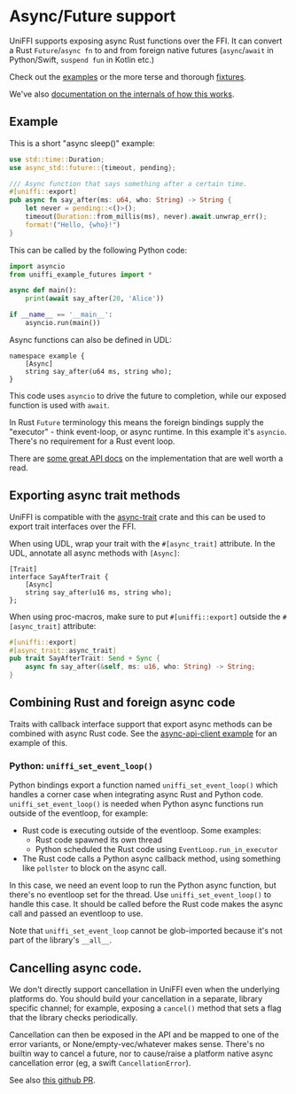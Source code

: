# Async/Future support

UniFFI supports exposing async Rust functions over the FFI. It can convert a Rust `Future`/`async fn` to and from foreign native futures (`async`/`await` in Python/Swift, `suspend fun` in Kotlin etc.)

Check out the [examples](https://github.com/mozilla/uniffi-rs/tree/main/examples/futures) or the more terse and thorough [fixtures](https://github.com/mozilla/uniffi-rs/tree/main/fixtures/futures).

We've also [documentation on the internals of how this works](internals/async-overview.md).

## Example

This is a short "async sleep()" example:
```Rust
use std::time::Duration;
use async_std::future::{timeout, pending};

/// Async function that says something after a certain time.
#[uniffi::export]
pub async fn say_after(ms: u64, who: String) -> String {
    let never = pending::<()>();
    timeout(Duration::from_millis(ms), never).await.unwrap_err();
    format!("Hello, {who}!")
}
```

This can be called by the following Python code:
```python
import asyncio
from uniffi_example_futures import *

async def main():
    print(await say_after(20, 'Alice'))

if __name__ == '__main__':
    asyncio.run(main())
```

Async functions can also be defined in UDL:
```idl
namespace example {
    [Async]
    string say_after(u64 ms, string who);
}
```

This code uses `asyncio` to drive the future to completion, while our exposed function is used with `await`.

In Rust `Future` terminology this means the foreign bindings supply the "executor" - think event-loop, or async runtime. In this example it's `asyncio`. There's no requirement for a Rust event loop.

There are [some great API docs](https://docs.rs/uniffi_core/latest/uniffi_core/ffi/rustfuture/index.html) on the implementation that are well worth a read.

## Exporting async trait methods

UniFFI is compatible with the [async-trait](https://crates.io/crates/async-trait) crate and this can
be used to export trait interfaces over the FFI.

When using UDL, wrap your trait with the `#[async_trait]` attribute.  In the UDL, annotate all async
methods with `[Async]`:

```idl
[Trait]
interface SayAfterTrait {
    [Async]
    string say_after(u16 ms, string who);
};
```

When using proc-macros, make sure to put `#[uniffi::export]` outside the `#[async_trait]` attribute:

```rust
#[uniffi::export]
#[async_trait::async_trait]
pub trait SayAfterTrait: Send + Sync {
    async fn say_after(&self, ms: u16, who: String) -> String;
}
```

## Combining Rust and foreign async code

Traits with callback interface support that export async methods can be combined with async Rust code.
See the [async-api-client example](https://github.com/mozilla/uniffi-rs/tree/main/examples/async-api-client) for an example of this.

### Python: `uniffi_set_event_loop()`

Python bindings export a function named `uniffi_set_event_loop()` which handles a corner case when
integrating async Rust and Python code. `uniffi_set_event_loop()` is needed when Python async
functions run outside of the eventloop, for example:

* Rust code is executing outside of the eventloop.  Some examples:
    * Rust code spawned its own thread
    * Python scheduled the Rust code using `EventLoop.run_in_executor`
* The Rust code calls a Python async callback method, using something like `pollster` to block
  on the async call.

In this case, we need an event loop to run the Python async function, but there's no eventloop set for the thread.
Use `uniffi_set_event_loop()` to handle this case.
It should be called before the Rust code makes the async call and passed an eventloop to use.

Note that `uniffi_set_event_loop` cannot be glob-imported because it's not part of the library's `__all__`.

## Cancelling async code.

We don't directly support cancellation in UniFFI even when the underlying platforms do.
You should build your cancellation in a separate, library specific channel; for example, exposing a `cancel()` method that sets a flag that the library checks periodically.

Cancellation can then be exposed in the API and be mapped to one of the error variants, or None/empty-vec/whatever makes sense.
There's no builtin way to cancel a future, nor to cause/raise a platform native async cancellation error (eg, a swift `CancellationError`).

See also [this github PR](https://github.com/mozilla/uniffi-rs/pull/1768).
